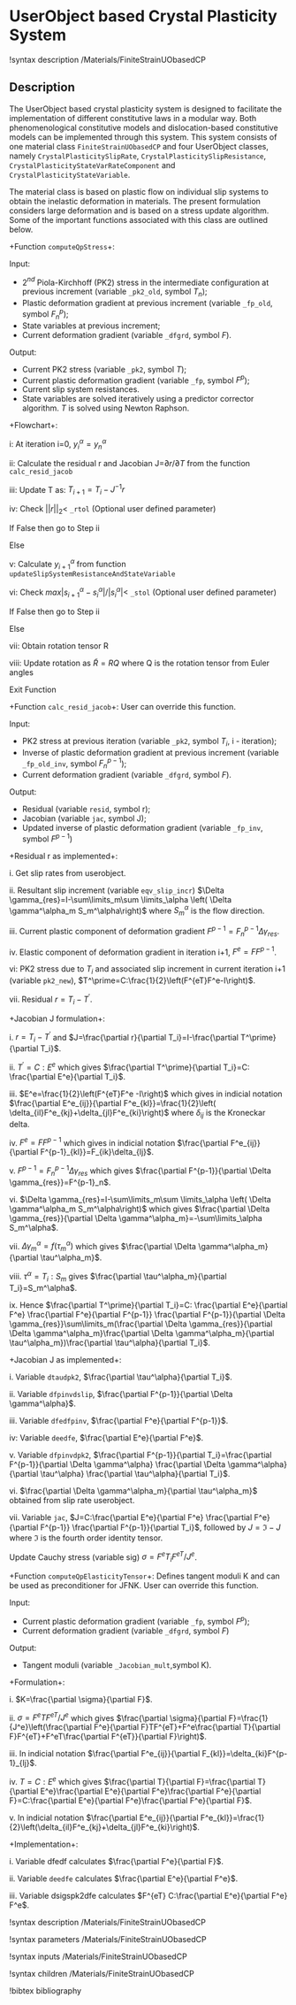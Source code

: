# UserObject based Crystal Plasticity System

!syntax description /Materials/FiniteStrainUObasedCP

## Description

The UserObject based crystal plasticity system is designed to facilitate the implementation of different constitutive laws in a modular way. Both phenomenological constitutive models and dislocation-based constitutive models can be implemented through this system. This system consists of one material class `FiniteStrainUObasedCP` and four UserObject classes, namely `CrystalPlasticitySlipRate`, `CrystalPlasticitySlipResistance`, `CrystalPlasticityStateVarRateComponent` and `CrystalPlasticityStateVariable`.

The material class is based on plastic flow on individual slip systems to obtain the inelastic deformation in materials. The present formulation considers large deformation and is based on a stress update algorithm. Some of the important functions associated with this class are outlined below.

+Function `computeQpStress`+:

Input:

- 2$^{nd}$ Piola-Kirchhoff (PK2) stress in the intermediate configuration at previous increment (variable `_pk2_old`, symbol $T_n$);
- Plastic deformation gradient at previous increment (variable `_fp_old`, symbol $F^p_n$);
- State variables at previous increment;
- Current deformation gradient (variable `_dfgrd`, symbol $F$).

Output:

- Current PK2 stress (variable `_pk2`, symbol $T$);
- Current plastic deformation gradient (variable `_fp`, symbol $F^p$);
- Current slip system resistances.
- State variables are solved iteratively using a predictor corrector algorithm. $T$ is solved using Newton Raphson.

+Flowchart+:

i: At iteration i=0, $y^\alpha_i=y^\alpha_n$

ii: Calculate the residual r and Jacobian J=$\partial r/\partial T$ from the function `calc_resid_jacob`

iii: Update T as: $T_{i+1}=T_{i}-J^{-1}r$

iv: Check $||r||_2 <$ `_rtol` (Optional user defined parameter)

If False then go to Step ii

Else

v: Calculate $y^\alpha_{i+1}$ from function `updateSlipSystemResistanceAndStateVariable`

vi: Check $max|s^\alpha_{i+1}-s^\alpha_{i}|/|s^\alpha_{i}| <$ `_stol`  (Optional user defined parameter)

If False then go to Step ii

Else

vii: Obtain rotation tensor R

viii: Update rotation as $\tilde{R}=RQ$ where Q is the rotation tensor from Euler angles

Exit Function

+Function `calc_resid_jacob`+:
User can override this function.

Input:

- PK2 stress at previous iteration (variable `_pk2`, symbol $T_i$, i - iteration);
- Inverse of plastic deformation gradient at previous increment (variable `_fp_old_inv`, symbol $F^{p-1}_n$);
- Current deformation gradient (variable `_dfgrd`, symbol $F$).

Output:

- Residual (variable `resid`, symbol r);
- Jacobian (variable `jac`, symbol J);
- Updated inverse of plastic deformation gradient (variable `_fp_inv`, symbol $F^{p-1}$)

+Residual r as implemented+:

i. Get slip rates from userobject.

ii. Resultant slip increment (variable `eqv_slip_incr`) $\Delta \gamma_{res}=I-\sum\limits_m\sum
\limits_\alpha \left( \Delta \gamma^\alpha_m S_m^\alpha\right)$ where $S_m^\alpha$ is the flow direction.

iii. Current plastic component of deformation gradient $F^{p-1}=F^{p-1}_n\Delta \gamma_{res}$.

iv. Elastic component of deformation gradient in iteration i+1, $F^e=FF^{p-1}$.

vi: PK2 stress due to $T_i$ and associated slip increment in current iteration i+1 (variable `pk2_new`), $T^\prime=C:\frac{1}{2}\left(F^{eT}F^e-I\right)$.

vii. Residual $r=T_i-T^\prime$.

+Jacobian J formulation+:

i. $r=T_i-T^\prime$ and $J=\frac{\partial r}{\partial T_i}=I-\frac{\partial T^\prime}{\partial T_i}$.

ii. $T^\prime=C:E^e$ which gives $\frac{\partial T^\prime}{\partial T_i}=C: \frac{\partial E^e}{\partial T_i}$.

iii. $E^e=\frac{1}{2}\left(F^{eT}F^e -I\right)$ which gives in indicial notation $\frac{\partial E^e_{ij}}{\partial F^e_{kl}}=\frac{1}{2}\left( \delta_{il}F^e_{kj}+\delta_{jl}F^e_{ki}\right)$ where $\delta_{ij}$ is the Kroneckar delta.

iv. $F^e=FF^{p-1}$ which gives in indicial notation $\frac{\partial F^e_{ij}}{\partial F^{p-1}_{kl}}=F_{ik}\delta_{lj}$.

v. $F^{p-1}=F^{p-1}_n\Delta \gamma_{res}$ which gives $\frac{\partial F^{p-1}}{\partial \Delta \gamma_{res}}=F^{p-1}_n$.

vi. $\Delta \gamma_{res}=I-\sum\limits_m\sum
\limits_\alpha \left( \Delta \gamma^\alpha_m S_m^\alpha\right)$ which gives $\frac{\partial \Delta \gamma_{res}}{\partial \Delta \gamma^\alpha_m}=-\sum\limits_\alpha S_m^\alpha$.

vii. $\Delta \gamma^\alpha_m=f(\tau_m^\alpha)$  which gives $\frac{\partial \Delta \gamma^\alpha_m}{\partial \tau^\alpha_m}$.

viii. $\tau^\alpha=T_i:S_m$ gives $\frac{\partial \tau^\alpha_m}{\partial  T_i}=S_m^\alpha$.

ix. Hence $\frac{\partial T^\prime}{\partial T_i}=C: \frac{\partial E^e}{\partial F^e} \frac{\partial F^e}{\partial F^{p-1}} \frac{\partial F^{p-1}}{\partial \Delta \gamma_{res}}\sum\limits_m(\frac{\partial \Delta \gamma_{res}}{\partial \Delta \gamma^\alpha_m}\frac{\partial \Delta \gamma^\alpha_m}{\partial \tau^\alpha_m})\frac{\partial \tau^\alpha}{\partial  T_i}$.

+Jacobian J as implemented+:

i. Variable `dtaudpk2`, $\frac{\partial \tau^\alpha}{\partial  T_i}$.

ii. Variable `dfpinvdslip`, $\frac{\partial F^{p-1}}{\partial \Delta \gamma^\alpha}$.

iii. Variable `dfedfpinv`, $\frac{\partial F^e}{\partial F^{p-1}}$.

iv: Variable `deedfe`, $\frac{\partial E^e}{\partial F^e}$.

v. Variable `dfpinvdpk2`, $\frac{\partial F^{p-1}}{\partial T_i}=\frac{\partial F^{p-1}}{\partial \Delta \gamma^\alpha} \frac{\partial \Delta \gamma^\alpha}{\partial \tau^\alpha} \frac{\partial \tau^\alpha}{\partial  T_i}$.

vi. $\frac{\partial \Delta \gamma^\alpha_m}{\partial \tau^\alpha_m}$ obtained from slip rate userobject.

vii. Variable `jac`, $J=C:\frac{\partial E^e}{\partial F^e} \frac{\partial F^e}{\partial F^{p-1}} \frac{\partial F^{p-1}}{\partial T_i}$, followed by $J=\mathfrak{I}-J$ where $\mathfrak{I}$ is the fourth order identity tensor.

Update Cauchy stress (variable sig) $\sigma=F^e T_i F^{eT}/J^e$.

+Function `computeQpElasticityTensor`+:
Defines tangent moduli K and can be used as preconditioner for JFNK. User can override this function.

Input:

- Current plastic deformation gradient (variable `_fp`, symbol $F^p$);
- Current deformation gradient (variable `_dfgrd`, symbol $F$)

Output:

- Tangent moduli (variable `_Jacobian_mult`,symbol K).

+Formulation+:

i. $K=\frac{\partial \sigma}{\partial F}$.

ii. $\sigma=F^eTF^{eT}/J^e$ which gives $\frac{\partial \sigma}{\partial F}=\frac{1}{J^e}\left(\frac{\partial F^e}{\partial F}TF^{eT}+F^e\frac{\partial T}{\partial F}F^{eT}+F^eT\frac{\partial F^{eT}}{\partial F}\right)$.

iii. In indicial notation $\frac{\partial F^e_{ij}}{\partial F_{kl}}=\delta_{ki}F^{p-1}_{lj}$.

iv. $T=C:E^e$ which gives $\frac{\partial T}{\partial F}=\frac{\partial T}{\partial E^e}\frac{\partial E^e}{\partial F^e}\frac{\partial F^e}{\partial F}=C:\frac{\partial E^e}{\partial F^e}\frac{\partial F^e}{\partial F}$.

v. In indicial notation $\frac{\partial E^e_{ij}}{\partial F^e_{kl}}=\frac{1}{2}\left(\delta_{il}F^e_{kj}+\delta_{jl}F^e_{ki}\right)$.

+Implementation+:

i. Variable dfedf calculates $\frac{\partial F^e}{\partial F}$.

ii. Variable `deedfe` calculates $\frac{\partial E^e}{\partial F^e}$.

iii. Variable dsigspk2dfe calculates $F^{eT} C:\frac{\partial E^e}{\partial F^e} F^e$.


!syntax description /Materials/FiniteStrainUObasedCP

!syntax parameters /Materials/FiniteStrainUObasedCP

!syntax inputs /Materials/FiniteStrainUObasedCP

!syntax children /Materials/FiniteStrainUObasedCP

!bibtex bibliography
